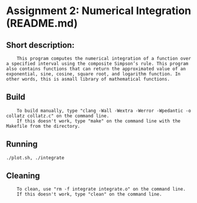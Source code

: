 # Assignment 2: Numerical Integration (README.md)

## Short description:
        This program computes the numerical integration of a function over a specified interval using the composite Simpson’s rule. This program also contains functions that can return the approximated value of an exponential, sine, cosine, square root, and logarithm function. In other words, this is asmall library of mathematical functions.

## Build
        To build manually, type "clang -Wall -Wextra -Werror -Wpedantic -o collatz collatz.c" on the command line.
        If this doesn't work, type "make" on the command line with the Makefile from the directory.

## Running
        
	./plot.sh, ./integrate 

## Cleaning
        To clean, use "rm -f integrate integrate.o" on the command line.
        If this doesn't work, type "clean" on the command line.
